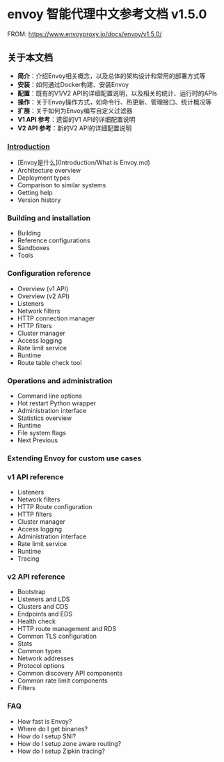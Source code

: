 # envoy 智能代理中文参考文档 v1.5.0
FROM: https://www.envoyproxy.io/docs/envoy/v1.5.0/

## 关于本文档
- **简介**：介绍Envoy相关概念，以及总体的架构设计和常用的部署方式等
- **安装**：如何通过Docker构建、安装Envoy
- **配置**：既有的V1/V2 API的详细配置说明，以及相关的统计、运行时的APIs
- **操作**：关于Envoy操作方式，如命令行、热更新、管理接口、统计概况等
- **扩展**：关于如何为Envoy编写自定义过滤器
- **V1 API 参考**：遗留的V1 API的详细配置说明
- **V2 API 参考**：新的V2 API的详细配置说明

### [Introduction](Introduction.md)
- [Envoy是什么](Introduction/What is Envoy.md)
- Architecture overview
- Deployment types
- Comparison to similar systems
- Getting help
- Version history

### Building and installation
- Building
- Reference configurations
- Sandboxes
- Tools

### Configuration reference
- Overview (v1 API)
- Overview (v2 API)
- Listeners
- Network filters
- HTTP connection manager
- HTTP filters
- Cluster manager
- Access logging
- Rate limit service
- Runtime
- Route table check tool
### Operations and administration
- Command line options
- Hot restart Python wrapper
- Administration interface
- Statistics overview
- Runtime
- File system flags
- Next  Previous
### Extending Envoy for custom use cases

### v1 API reference
- Listeners
- Network filters
- HTTP Route configuration
- HTTP filters
- Cluster manager
- Access logging
- Administration interface
- Rate limit service
- Runtime
- Tracing
### v2 API reference
- Bootstrap
- Listeners and LDS
- Clusters and CDS
- Endpoints and EDS
- Health check
- HTTP route management and RDS
- Common TLS configuration
- Stats
- Common types
- Network addresses
- Protocol options
- Common discovery API components
- Common rate limit components
- Filters
### FAQ
- How fast is Envoy?
- Where do I get binaries?
- How do I setup SNI?
- How do I setup zone aware routing?
- How do I setup Zipkin tracing?
